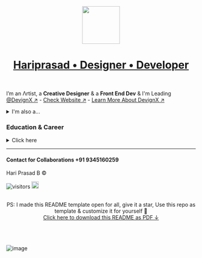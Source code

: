 <div align=center>
 <a href='https://hariprasd.me' target='_blank'><img width='100px' src='https://github.com/hariprasd/hariprasd/assets/75234157/322229df-af10-415c-9856-7bd78c480d50'/><br/></a>
 <h1><a href='https://hariprasd.me'>Hariprasad • Designer • Developer</a></h1>
</div>
<!-- <div align=center>
<a href="https://www.facebook.com/hriprasd" target="_blank"><img src="https://github.com/hariprasd/hariprasd/assets/75234157/45b44cda-dc74-4d9f-b551-4e6425fcab24" height="30" alt="Facebook" /></a> • 
<a href="https://www.instagram.com/haripras.d" target="_blank"><img src="https://github.com/hariprasd/hariprasd/assets/75234157/f910daee-d9e8-42ce-8641-25caa90b76cf" height="30" alt="Instagram" /></a> • 
<a href="https://wa.me/c/919345160259" target="_blank"><img src="https://github.com/hariprasd/hariprasd/assets/75234157/6692ac48-823b-4fb5-bd98-e05948262e06" height="30" alt="Whatsapp" /></a> • 
<img src="https://github.com/hariprasd/hariprasd/assets/75234157/44b24a30-8186-49cb-90fe-a7bb98d89aa4" height="30" alt="Behance" />• 
<img src="https://github.com/hariprasd/hariprasd/assets/75234157/3edb76a9-26dd-47dc-96c5-8f1d46d38212" height="30" alt="Twitter" />• 
<img href="https://www.linkedin.com/in/hariprasd/" src="https://github.com/hariprasd/hariprasd/assets/75234157/9d5719cd-c00b-46eb-86f6-a39bb58fe26a" height="30" alt="LinkedIn" />
</div> -->
<br>

I’m an Λrtist, a **Creative Designer** & a **Front End Dev** 
& I'm Leading [@DevignX ↗︎](https://github.com/devignx) - [Check Website ↗︎](https://devignx.tech/) - [Learn More About DevignX ↗︎](https://github.com/sponsors/hariprasd)<br>

<details><summary>I'm also a...</summary>

- Product Designer (UIUX)
- Front End developer (React, Next Js)
- Design Generalist (Branding, Graphics, 3d, Vector, wireframing, prototyping ...)
- Tech Consultant
- SEO & SMM Guy
and more....

</details>

### **Education & Career**
<details><summary>Click here</summary>

```mermaid
graph TD;
    A(Milton Matriculation School -SSLC-2017):::fb -->B(R K Shree Rangammal Kalvi Nilayam -HSC-2019):::fb;
    B(R K Shree Rangammal Kalvi Nilayam -HSC-2019):::fb-->C(Ahalia School Of Engineering And Technology -B.Tech-2019-23):::fb;
    D(Image Editor & Designer -2019-20):::fb-->E(Freelance Designer -2020-21):::fb;
    E(Freelance Designer -2020-21):::fb-->F(UIUX Designer at Incus.inc-2021):::fb;
    F(UIUX Designer at Incus.inc-2021):::fb-->G(Founder & Designer at DevignX -2022):::fb;
    G(Founder & Designer at DevignX -2022):::fb-->H(UIUX Developer at Metastart -2023):::fb;
    classDef fb fill:#000
```
</details>

------

#### Contact for Collaborations +91 9345160259
Hari Prasad B ©  <br>

![visitors](https://visitor-badge.laobi.icu/badge?page_id=hariprasd.hariprasd) <img src="https://github.com/TheDudeThatCode/TheDudeThatCode/blob/master/Assets/Hi.gif" width="19"> 

<!--
## 📈 Stats
<p align="center">	
  <img width="48%" src="https://github-readme-stats.vercel.app/api?username=hariprasd&show_icons=true&theme=tokyonight" />
  <img width="48%" src="https://github-readme-streak-stats.herokuapp.com/?user=hariprasd&theme=tokyonight" />
</p>
-->
<br>


<div align = center> PS: I made this README template open for all, give it a star, Use this repo as template & customize it for yourself 🚀 <br><a href="https://github.com/hariprasd/hariprasd/raw/main/readme-hariprasd.pdf">Click here to download this README as PDF ↓</a>
</div>
<br><br><br>

![image](https://user-images.githubusercontent.com/75234157/190898900-9a5c8cf7-98e0-4828-8caa-5cebc03688cb.png)
